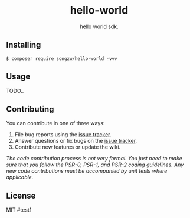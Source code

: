 <h1 align="center"> hello-world </h1>

<p align="center"> hello world sdk.</p>


## Installing

```shell
$ composer require songzw/hello-world -vvv
```

## Usage

TODO..

## Contributing

You can contribute in one of three ways:

1. File bug reports using the [issue tracker](https://github.com/songzw/hello-world/issues).
2. Answer questions or fix bugs on the [issue tracker](https://github.com/songzw/hello-world/issues).
3. Contribute new features or update the wiki.

_The code contribution process is not very formal. You just need to make sure that you follow the PSR-0, PSR-1, and PSR-2 coding guidelines. Any new code contributions must be accompanied by unit tests where applicable._

## License

MIT
#test1
